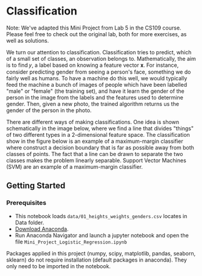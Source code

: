 # Classification
 
Note: We've adapted this Mini Project from Lab 5 in the CS109 course. Please feel free to check out the original lab, both for more exercises, as well as solutions.

We turn our attention to classification. Classification tries to predict, which of a small set of classes, an observation belongs to. Mathematically, the aim is to find 𝑦, a label based on knowing a feature vector 𝐱. For instance, consider predicting gender from seeing a person's face, something we do fairly well as humans. To have a machine do this well, we would typically feed the machine a bunch of images of people which have been labelled "male" or "female" (the training set), and have it learn the gender of the person in the image from the labels and the features used to determine gender. Then, given a new photo, the trained algorithm returns us the gender of the person in the photo.

There are different ways of making classifications. One idea is shown schematically in the image below, where we find a line that divides "things" of two different types in a 2-dimensional feature space. The classification show in the figure below is an example of a maximum-margin classifier where construct a decision boundary that is far as possible away from both classes of points. The fact that a line can be drawn to separate the two classes makes the problem linearly separable. Support Vector Machines (SVM) are an example of a maximum-margin classifier.

## Getting Started

### Prerequisites

- This notebook loads `data/01_heights_weights_genders.csv` locates in Data folder.
- [Download Anaconda](https://www.anaconda.com/distribution/).
- Run Anaconda Navigator and launch a jupyter notebook and open the file `Mini_Project_Logistic_Regression.ipynb`

Packages applied in this project (numpy, scipy, matplotlib, pandas, seaborn, sklearn) do not require installation (default packages in anaconda). They only need to be imported in the notebook.